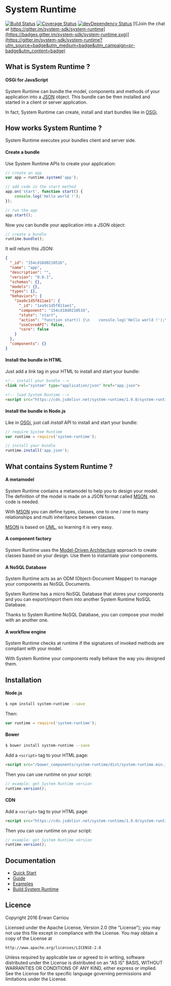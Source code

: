 # System Runtime

[![Build Status](https://travis-ci.org/system-sdk/system-runtime.svg?branch=master)](https://travis-ci.org/system-sdk/system-runtime)
[![Coverage Status](https://coveralls.io/repos/github/system-sdk/system-runtime/badge.svg?branch=master)](https://coveralls.io/github/system-sdk/system-runtime?branch=master)
[![devDependency Status](https://david-dm.org/system-sdk/system-runtime/dev-status.svg)](https://david-dm.org/system-sdk/system-runtime#info=devDependencies)
[![Join the chat at https://gitter.im/system-sdk/system-runtime](https://badges.gitter.im/system-sdk/system-runtime.svg)](https://gitter.im/system-sdk/system-runtime?utm_source=badge&utm_medium=badge&utm_campaign=pr-badge&utm_content=badge)

## What is System Runtime ?

#### OSGi for JavaScript

System Runtime can bundle the model, components and methods of your application into a [JSON](http://json.org) object. This bundle can be then installed and started in a client or server application.

In fact, System Runtime can create, install and start bundles like in [OSGi](https://www.osgi.org). 

## How works System Runtime ?

System Runtime executes your bundles client and server side.

#### Create a bundle

Use System Runtime APIs to create your application:

```js
// create an app
var app = runtime.system('app');

// add code in the start method
app.on('start', function start() {
    console.log('Hello world !');
});

// run the app
app.start();
```

Now you can bundle your application into a JSON object:

```js
// create a bundle
runtime.bundle();
```

It will return this JSON:
```json
{
  "_id": "154cd18d0210516",
  "name": "app",
  "description": "",
  "version": "0.0.1",
  "schemas": {},
  "models": {},
  "types": {},
  "behaviors": {
    "1ea9c1d5f811ae1": {
      "_id": "1ea9c1d5f811ae1",
      "component": "154cd18d0210516",
      "state": "start",
      "action": "function start() {\n    console.log('Hello world !');\n}",
      "useCoreAPI": false,
      "core": false
    }
  },
  "components": {}
}
```

#### Install the bundle in HTML

Just add a link tag in your HTML to install and start your bundle:

```html
<!-- install your bundle -->
<link rel="system" type="application/json" href="app.json">

<!-- load System Runtime -->
<script src="https://cdn.jsdelivr.net/system-runtime/1.9.0/system-runtime.min.js"></script>
```

#### Install the bundle in Node.js

Like in [OSGi](https://www.osgi.org), just call *install* API to install and start your bundle:

```js
// require System Runtime
var runtime = require('system-runtime');

// install your bundle 
runtime.install('app.json');
```

## What contains System Runtime ?

#### A metamodel

System Runtime contains a metamodel to help you to design your model. The definition of the model is made on a JSON format called [MSON](https://system-runtime.readme.io/docs/design-your-model#section-mson), no code is needed. 

With [MSON](https://system-runtime.readme.io/docs/design-your-model#section-mson) you can define types, classes, one to one / one to many relationships and multi inheritance between classes. 

[MSON](https://system-runtime.readme.io/docs/design-your-model#section-mson) is based on [UML](http://uml.org), so learning it is very easy.

#### A component factory

System Runtime uses the [Model-Driven Architecture](http://www.omg.org/mda/) approach to create classes based on your design. Use them to instantiate your components. 

#### A NoSQL Database

System Runtime acts as an ODM (Object-Document Mapper) to manage your components as NoSQL Documents. 

System Runtime has a micro NoSQL Database that stores your components and you can export/import them into another System Runtime NoSQL Database. 

Thanks to System Runtime NoSQL Database, you can compose your model with an another one.

#### A workflow engine

System Runtime checks at runtime if the signatures of invoked methods are compliant with your model. 

With System Runtime your components really behave the way you designed them. 

## Installation

#### Node.js

```sh
$ npm install system-runtime --save
```

Then:

```js
var runtime = require('system-runtime');
```

#### Bower

```sh
$ bower install system-runtime --save
```

Add a `<script>` tag to your HTML page:
```html
<script src="/bower_components/system-runtime/dist/system-runtime.min.js"></script>
```

Then you can use runtime on your script:
```js
// example: get System Runtime version
runtime.version();
```

#### CDN

Add a `<script>` tag to your HTML page:
```html
<script src="https://cdn.jsdelivr.net/system-runtime/1.9.0/system-runtime.min.js"></script>
```

Then you can use runtime on your script:
```js
// example: get System Runtime version
runtime.version();
```

## Documentation

* [Quick Start](https://system-runtime.readme.io/docs/quick-start)
* [Guide](https://system-runtime.readme.io/docs/installation)
* [Examples](https://system-runtime.readme.io/docs/a-basic-hello-world)
* [Build System Runtime](https://system-runtime.readme.io/docs/extend-runtime)

## Licence

Copyright 2016 Erwan Carriou

Licensed under the Apache License, Version 2.0 (the "License");
you may not use this file except in compliance with the License.
You may obtain a copy of the License at

    http://www.apache.org/licenses/LICENSE-2.0

Unless required by applicable law or agreed to in writing, software
distributed under the License is distributed on an "AS IS" BASIS,
WITHOUT WARRANTIES OR CONDITIONS OF ANY KIND, either express or implied.
See the License for the specific language governing permissions and
limitations under the License. 
